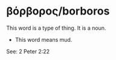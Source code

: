 # βόρβορος/borboros
This word is a type of thing. It is a noun.
* This word means mud.

See: 2 Peter 2:22
